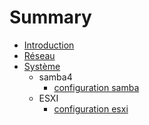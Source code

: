 # Summary

* [Introduction](README.md)
* [Réseau](NETWORK.md)
* [Système](systeme.md)
   * samba4
       * [configuration samba](samba4.md)
   * ESXI
       * [configuration esxi](esxi.md)

